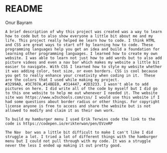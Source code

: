 # README

Onur Bayram 

    A brief description of why this project was created was a way to learn how to code but to also show everyone a little bit about me and my life. This project really helped me learn how to code. I think HTML and CSS are great ways to start off by learning how to code. These programming languages help you get an idea and build a foundation for learning other programming languages. I learned how to create my own website. I was able to learn not just how to add words but to also add picture videos and even a nav bar which makes my website a little bit easier to navigate. With CSS I learned how to style my website whether it was adding color, text size, or even borders. CSS is cool because you get to really enhance your creativity when coding in it.  These are the colors that I used while making my project.
    #3299AD, #3C707A,#14BEE0, #314447, #2D3233. I wasn't able to add pictures on here. I did write all of the code by myself but I did go to this one website to help me out whenever I needed it. The website site was https://www.w3schools.com/css/ I would use this website if I had some questions about border radius or other things. For copyright license anyone is free to access and share the website but is not allowed to modify and claim it as their own work. 

    To build my hamburger menu I used Erik Terwins code the link to the code is https://codepen.io/erikterwan/pen/EVzeRP

    The Nav  bar was a little bit difficult to make I can't like I did struggle a lot. I tried a lot of different things with the hamburger menu but I could not pull through with my code. It was a struggle never the less I ended up making it out pretty good.